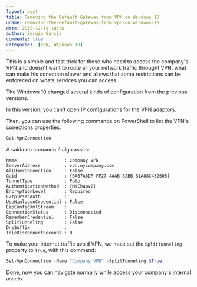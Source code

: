 ```yaml
---
layout: post
title: Removing the Default Gateway from VPN on Windows 10
uname: removing-the-default-gateway-from-vpn-on-windows-10
date: 2015-12-19 10:36
author: Sergio Garcia
comments: true
categories: [VPN, Windows 10]
---
```


This is a simple and fast trick for those who need to access the company's VPN and doesn't want to route all your network traffic throught VPN, what can make his conection slower and allows that some restrictions can be enforeced on whats services you can access.

The Windows 10 changed several kinds of configuration from the previous versions.

In this version, you can't open IP configurations for the VPN adaptors.

Then, you can use the following commands on PowerShell to list the VPN's conections properties.

```PowerShell
Get-VpnConnection
```

A saída do comando é algo assim:

```
Name                  : Company VPN
ServerAddress         : vpn.mycompany.com
AllUserConnection     : False
Guid                  : {BA67A6DF-FF27-4AAB-82BB-81A88C432605}
TunnelType            : Pptp
AuthenticationMethod  : {MsChapv2}
EncryptionLevel       : Required
L2tpIPsecAuth         :
UseWinlogonCredential : False
EapConfigXmlStream    :
ConnectionStatus      : Disconnected
RememberCredential    : False
SplitTunneling        : False
DnsSuffix             :
IdleDisconnectSeconds : 0
```

To make your internet traffic avoid VPN, we must set the `SplitTunneling` property to `True`, with this command:

```PowerShell
Set-VpnConnection -Name "Company VPN" -SplitTunneling $True
```

Done, now you can navigate normally while access your company's internal assets.
